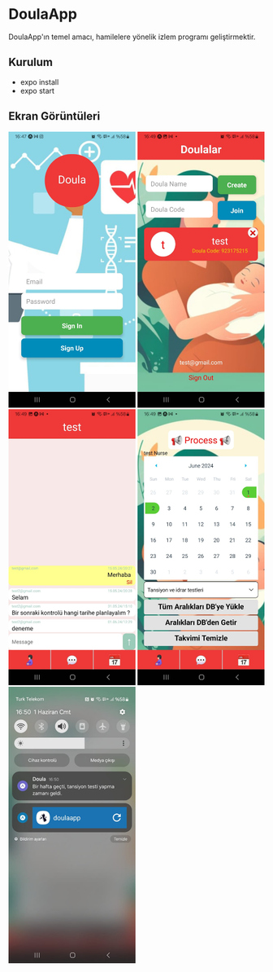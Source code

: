 # DoulaApp
  DoulaApp'ın temel amacı, hamilelere yönelik izlem programı geliştirmektir. 
## Kurulum
* expo install
* expo start

## Ekran Görüntüleri

<img src="readmeAssets/1.1.jpg" alt="login" width="250"/>
<img src="readmeAssets/1.2.jpg" alt="doula" width="250"/>
<img src="readmeAssets/1.3.jpg" alt="chat" width="250"/>
<img src="readmeAssets/1.4.jpg" alt="takvim" width="250"/>
<img src="readmeAssets/1.5.jpg" alt="notifications" width="250"/>


